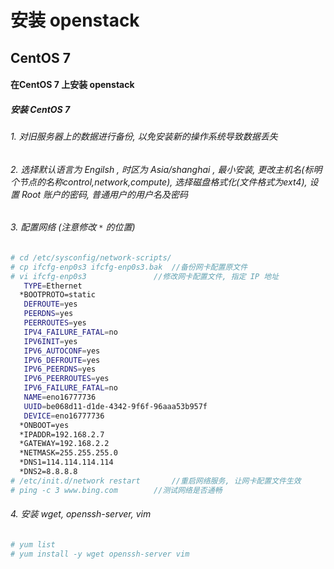 # 安装 openstack

## CentOS 7 

#### 在CentOS 7 上安装 openstack 
 
##### 安装 CentOS 7 

###### 1. 对旧服务器上的数据进行备份, 以免安装新的操作系统导致数据丢失
###### 2. 选择默认语言为 Engilsh , 时区为 Asia/shanghai , 最小安装, 更改主机名(标明个节点的名称control,network,compute), 选择磁盘格式化(文件格式为ext4), 设置 Root 账户的密码, 普通用户的用户名及密码
###### 3. 配置网络 (注意修改 `*` 的位置)   
```bash
# cd /etc/sysconfig/network-scripts/
# cp ifcfg-enp0s3 ifcfg-enp0s3.bak	//备份网卡配置原文件
# vi ifcfg-enp0s3		        //修改网卡配置文件, 指定 IP 地址
   TYPE=Ethernet
  *BOOTPROTO=static 
   DEFROUTE=yes
   PEERDNS=yes
   PEERROUTES=yes
   IPV4_FAILURE_FATAL=no
   IPV6INIT=yes
   IPV6_AUTOCONF=yes
   IPV6_DEFROUTE=yes
   IPV6_PEERDNS=yes
   IPV6_PEERROUTES=yes
   IPV6_FAILURE_FATAL=no
   NAME=eno16777736
   UUID=be068d11-d1de-4342-9f6f-96aaa53b957f
   DEVICE=eno16777736
  *ONBOOT=yes
  *IPADDR=192.168.2.7
  *GATEWAY=192.168.2.2
  *NETMASK=255.255.255.0
  *DNS1=114.114.114.114
  *DNS2=8.8.8.8
# /etc/init.d/network restart		//重启网络服务, 让网卡配置文件生效
# ping -c 3 www.bing.com		//测试网络是否通畅
 ```
###### 4. 安装 wget, openssh-server, vim
```bash
# yum list
# yum install -y wget openssh-server vim
```
